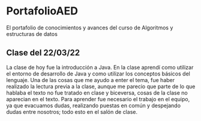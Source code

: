 # PortafolioAED
El portafolio de conocimientos y avances del curso de Algoritmos y estructuras de datos

## Clase del 22/03/22
La clase de hoy fue la introducción a Java.
En la clase aprendí como utilizar el entorno de desarrollo de Java y como utilizar los conceptos básicos del lenguaje.
Una de las cosas que me ayudo a enter el tema, fue haber realizado la lectura previa a la clase, aunque me parecio que parte de lo que hablaba el texto no fue tratado en clase y biceversa, cosas de la clase no aparecian en el texto.
Para aprender fue necesario el trabajo en el equipo, ya que evacuamos dudas, realizando puestas en común y despejando dudas entre nosotros; todo esto en el salón de clase. 
